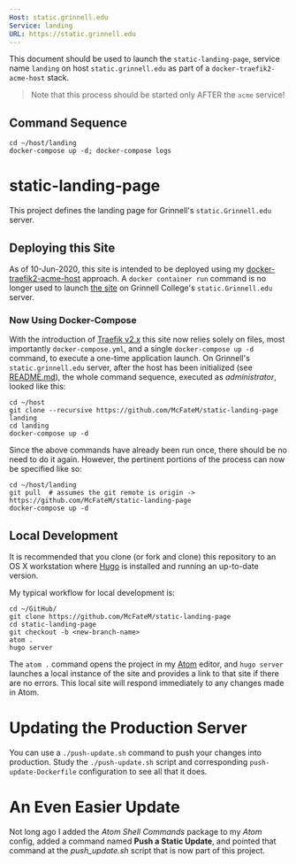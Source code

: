 ```yaml
---
Host: static.grinnell.edu
Service: landing
URL: https://static.grinnell.edu
---
```


This document should be used to launch the `static-landing-page`, service name `landing` on host `static.grinnell.edu` as part of a `docker-traefik2-acme-host` stack.

> Note that this process should be started only AFTER the `acme` service!

## Command Sequence

```
cd ~/host/landing
docker-compose up -d; docker-compose logs
```

# static-landing-page

This project defines the landing page for Grinnell's `static.Grinnell.edu` server.

## Deploying this Site

As of 10-Jun-2020, this site is intended to be deployed using my [docker-traefik2-acme-host](https://github.com/McFateM/docker-traefik2-acme-host) approach.  A `docker container run` command is no longer used to launch [the site](https://static.grinnell.edu/) on Grinnell College's `static.Grinnell.edu` server.

### Now Using Docker-Compose

With the introduction of [Traefik v2.x](https://traefik.io) this site now relies solely on files, most importantly `docker-compose.yml`, and a single `docker-compose up -d` command, to execute a one-time application launch. On Grinnell's `static.grinnell.edu` server, after the host has been initialized (see [README.md](https://github.com/McFateM/docker-traefik2-acme-host)), the whole command sequence, executed as _administrator_, looked like this:

```
cd ~/host
git clone --recursive https://github.com/McFateM/static-landing-page landing
cd landing
docker-compose up -d
```

Since the above commands have already been run once, there should be no need to do it again. However, the pertinent portions of the process can now be specified like so:

```
cd ~/host/landing
git pull  # assumes the git remote is origin -> https://github.com/McFateM/static-landing-page
docker-compose up -d
```

## Local Development

It is recommended that you clone (or fork and clone) this repository to an OS X workstation where [Hugo](https://gohugo.io) is installed and running an up-to-date version.

My typical workflow for local development is:

```
cd ~/GitHub/
git clone https://github.com/McFateM/static-landing-page
cd static-landing-page
git checkout -b <new-branch-name>
atom .
hugo server
```

The `atom .` command opens the project in my [Atom](https://atom.io) editor, and `hugo server` launches a local instance of the site and provides a link to that site if there are no errors.  This local site will respond immediately to any changes made in Atom.

# Updating the Production Server

You can use a `./push-update.sh` command to push your changes into production.  Study the `./push-update.sh` script and corresponding `push-update-Dockerfile` configuration to see all that it does.

# An Even Easier Update

Not long ago I added the _Atom Shell Commands_ package to my _Atom_ config, added a command named **Push a Static Update**, and pointed that command at the _push_update.sh_ script that is now part of this project.

<!--
That _bash_ script, does just a few things, and it reads like this:

```bash
#!/bin/bash
cd ~/Projects/static-landing-page
perl -i.bak -lpe 'BEGIN { sub inc { my ($num) = @_; ++$num } } s/(build = )(\d+)/$1 . (inc($2))/eg' config.toml
docker image build -t landing-update .
docker login
docker tag landing-update mcfatem/stati-landing:latest
docker push mcfatem/static-landing:latest
```
The `perl...` line runs a text substitution that opens the project's `config.toml` file, parses it looking for a string that matches `build = ` followed by an integer.  The substitution increments that interger by one and puts the result back into an updated `config.toml` file.  The result is eventually the `Build 14`, or whatever number, that you see just below the site title and descriptions.

The rest of the _push_update.sh_ script is responsible for building a new docker image, logging in to _Docker Hub_, tagging the new image as the `:latest` version of _static-landing_, and pushing that new tagged image to my _Docker Hub_ account where _Watchtower_ can do its thing.
-->
